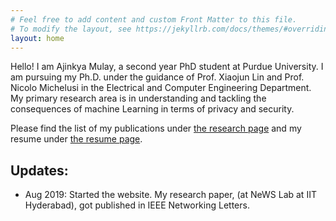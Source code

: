 ```yaml
---
# Feel free to add content and custom Front Matter to this file.
# To modify the layout, see https://jekyllrb.com/docs/themes/#overriding-theme-defaults
layout: home
---
```


Hello! I am Ajinkya Mulay, a second year PhD student at Purdue University. I am pursuing my Ph.D. under the guidance of Prof. Xiaojun Lin and Prof. Nicolo Michelusi in the Electrical and Computer Engineering Department. My primary research area is in understanding and tackling the consequences of machine Learning in terms of privacy and security.

Please find the list of my publications under [the research page](/research/) and my resume under [the resume page](/resume/).

## Updates: ##

* Aug 2019: Started the website. My research paper, (at NeWS Lab at IIT Hyderabad), got published in IEEE Networking Letters. 
